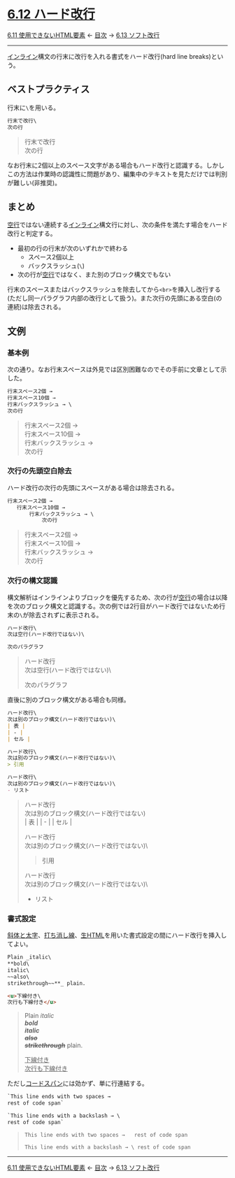 # [6.12 ハード改行](https://higuma.github.io/github-markdown-guide/gfm/#hard-line-breaks)

[6.11 使用できないHTML要素](disallowed-html-elements.md)
← [目次](index.md) →
[6.13 ソフト改行](soft-line-breaks.md)

------------------------------------------------------------------------

[インライン]構文の行末に改行を入れる書式をハード改行(hard line breaks)という。

## ベストプラクティス

行末に`\`を用いる。

```markdown
行末で改行\
次の行
```

> 行末で改行\
> 次の行

なお行末に2個以上のスペース文字がある場合もハード改行と認識する。しかしこの方法は作業時の認識性に問題があり、編集中のテキストを見ただけでは判別が難しい(非推奨)。

## まとめ

[空行]ではない連続する[インライン]構文行に対し、次の条件を満たす場合をハード改行と判定する。

* 最初の行の行末が次のいずれかで終わる
    * スペース2個以上
    * バックスラッシュ(`\`)
* 次の行が[空行]ではなく、また別のブロック構文でもない

行末のスペースまたはバックスラッシュを除去してから`<br>`を挿入し改行する(ただし同一パラグラフ内部の改行として扱う)。また次行の先頭にある空白(の連続)は除去される。

## 文例

### 基本例

次の通り。なお行末スペースは外見では区別困難なのでその手前に文章として示した。

```markdown
行末スペース2個 →  
行末スペース10個 →          
行末バックスラッシュ → \
次の行
```

> 行末スペース2個 →  
> 行末スペース10個 →          
> 行末バックスラッシュ → \
> 次の行

### 次行の先頭空白除去

ハード改行の次行の先頭にスペースがある場合は除去される。

```markdown
行末スペース2個 →  
   行末スペース10個 →          
       行末バックスラッシュ → \
           次の行
```

> 行末スペース2個 →  
>    行末スペース10個 →          
>        行末バックスラッシュ → \
>            次の行

### 次行の構文認識

構文解析はインラインよりブロックを優先するため、次の行が[空行]の場合は以降を次のブロック構文と認識する。次の例では2行目がハード改行ではないため行末の`\`が除去されずに表示される。

```markdown
ハード改行\
次は空行(ハード改行ではない)\

次のパラグラフ
```

> ハード改行\
> 次は空行(ハード改行ではない)\
> 
> 次のパラグラフ

直後に別のブロック構文がある場合も同様。

``````markdown
ハード改行\
次は別のブロック構文(ハード改行ではない)\
| 表 |
| - |
| セル |

ハード改行\
次は別のブロック構文(ハード改行ではない)\
> 引用

ハード改行\
次は別のブロック構文(ハード改行ではない)\
- リスト
``````

> ハード改行\
> 次は別のブロック構文(ハード改行ではない)\
> | 表 |
> | - |
> | セル |
> 
> ハード改行\
> 次は別のブロック構文(ハード改行ではない)\
> > 引用
> 
> ハード改行\
> 次は別のブロック構文(ハード改行ではない)\
> - リスト

### 書式設定

[斜体と太字]、[打ち消し線]、[生HTML]を用いた書式設定の間にハード改行を挿入してよい。

```markdown
Plain _italic\
**bold\
italic\
~~also\
strikethrough~~**_ plain.

<u>下線付き\
次行も下線付き</u>
```

> Plain _italic\
> **bold\
> italic\
> ~~also\
> strikethrough~~**_ plain.
> 
> <u>下線付き\
> 次行も下線付き</u>

ただし[コードスパン]には効かず、単に行連結する。

```markdown
`This line ends with two spaces →  
rest of code span`

`This line ends with a backslash → \
rest of code span`
```

> `This line ends with two spaces →  
> rest of code span`
> 
> `This line ends with a backslash → \
> rest of code span`

------------------------------------------------------------------------

[6.11 使用できないHTML要素](disallowed-html-elements.md)
← [目次](index.md) →
[6.13 ソフト改行](soft-line-breaks.md)

[インライン]: inlines.md
[コードスパン]: code-spans.md
[ソフト改行]: soft-line-breaks.md
[打ち消し線]: strikethrough.md
[空行]: blank-lines.md
[斜体と太字]: bold-and-italic.md
[生HTML]: raw-html.md
